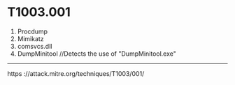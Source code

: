# T1003.001
1. Procdump
2. Mimikatz
3. comsvcs.dll
4. DumpMinitool //Detects the use of "DumpMinitool.exe"


-----
https ://attack.mitre.org/techniques/T1003/001/
